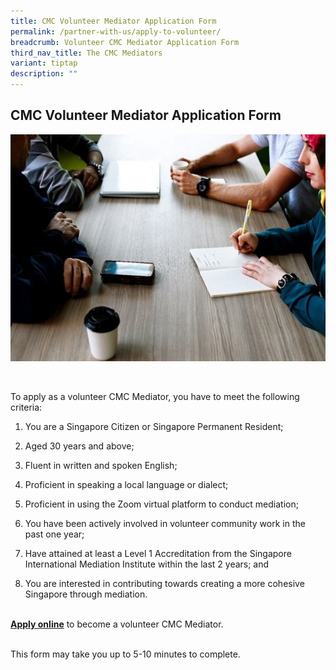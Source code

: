 ```yaml
---
title: CMC Volunteer Mediator Application Form
permalink: /partner-with-us/apply-to-volunteer/
breadcrumb: Volunteer CMC Mediator Application Form
third_nav_title: The CMC Mediators
variant: tiptap
description: ""
---
```

<h2>CMC Volunteer Mediator Application Form</h2>
<div class="isomer-image-wrapper">
<img style="width: 600px" height="auto" width="100%" title="Volunteer CMC Mediator Application Form" alt="Volunteer CMC Mediator Application Form" src="/images/Mediation.jpg">
</div>
<p>
<br>
</p>
<p>To apply as a volunteer CMC Mediator, you have to meet the following criteria:
<br>
</p>
<ol data-tight="true" class="tight">
<li>
<p>You are a Singapore Citizen or Singapore Permanent Resident;
<br>
</p>
</li>
<li>
<p>Aged 30 years and above;
<br>
</p>
</li>
<li>
<p>Fluent in written and spoken English;
<br>
</p>
</li>
<li>
<p>Proficient in speaking a local language or dialect;
<br>
</p>
</li>
<li>
<p>Proficient in using the Zoom virtual platform to conduct mediation;</p>
</li>
<li>
<p>You have been actively involved in volunteer community work in the past
one year;
<br>
</p>
</li>
<li>
<p>Have attained at least a Level 1 Accreditation from the Singapore International
Mediation Institute within the last 2 years; and
<br>
</p>
</li>
<li>
<p>You are interested in contributing towards creating a more cohesive Singapore
through mediation.
<br>
<br>
</p>
</li>
</ol>
<p><strong><a href="https://go.gov.sg/cmcvolunteermediatorapplicationform" rel="noopener noreferrer nofollow" target="_blank">Apply online</a></strong> to
become a volunteer CMC Mediator.
<br>
<br>
</p>
<p>This form may take you up to 5-10 minutes to complete.</p>